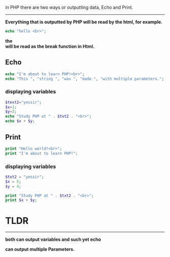 in PHP there are two ways or outputting data, Echo and Print.

---

**Everything that is outputted by PHP will be read by the html, for example.**

```php
echo "hello <br>";
```

**the <br> will be read as the break function in Html.**

## Echo

```php
echo "I'm about to learn PHP!<br>";
echo "This ", "string ", "was ", "made ", "with multiple parameters.";
```

### displaying variables

```php
$text2="yessir";
$x=1;
$y=2;
echo "Study PHP at " . $txt2 . "<br>";
echo $x + $y;
```

## Print

```php
print "Hello world!<br>";
print "I'm about to learn PHP!";
```

### displaying variables

```php
$txt2 = "yessir";
$x = 5;
$y = 4;

print "Study PHP at " . $txt2 . "<br>";
print $x + $y;

```

# **TLDR**

---

**both can output variables and such yet echo**

**can output multiple Parameters.**